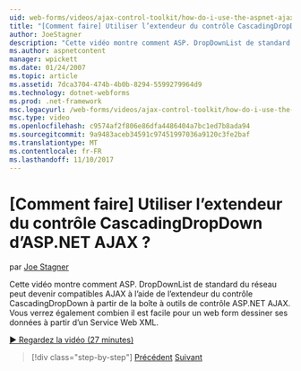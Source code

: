 ```yaml
---
uid: web-forms/videos/ajax-control-toolkit/how-do-i-use-the-aspnet-ajax-cascadingdropdown-control-extender
title: "[Comment faire] Utiliser l’extendeur du contrôle CascadingDropDown d’ASP.NET AJAX ? | Microsoft Docs"
author: JoeStagner
description: "Cette vidéo montre comment ASP. DropDownList de standard du réseau peut devenir compatibles AJAX à l’aide de l’extendeur du contrôle CascadingDropDown à partir du contrôle de code ASP.NET AJAX..."
ms.author: aspnetcontent
manager: wpickett
ms.date: 01/24/2007
ms.topic: article
ms.assetid: 7dca3704-474b-4b0b-8294-5599279964d9
ms.technology: dotnet-webforms
ms.prod: .net-framework
msc.legacyurl: /web-forms/videos/ajax-control-toolkit/how-do-i-use-the-aspnet-ajax-cascadingdropdown-control-extender
msc.type: video
ms.openlocfilehash: c9574af2f806e86dfa4486404a7bc1ed7b8ada94
ms.sourcegitcommit: 9a9483aceb34591c97451997036a9120c3fe2baf
ms.translationtype: MT
ms.contentlocale: fr-FR
ms.lasthandoff: 11/10/2017
---
```

<a name="how-do-i-use-the-aspnet-ajax-cascadingdropdown-control-extender"></a>[Comment faire] Utiliser l’extendeur du contrôle CascadingDropDown d’ASP.NET AJAX ?
====================
par [Joe Stagner](https://github.com/JoeStagner)

Cette vidéo montre comment ASP. DropDownList de standard du réseau peut devenir compatibles AJAX à l’aide de l’extendeur du contrôle CascadingDropDown à partir de la boîte à outils de contrôle ASP.NET AJAX. Vous verrez également combien il est facile pour un web form dessiner ses données à partir d’un Service Web XML.

[&#9654; Regardez la vidéo (27 minutes)](https://channel9.msdn.com/Blogs/ASP-NET-Site-Videos/how-do-i-use-the-aspnet-ajax-cascadingdropdown-control-extender)

>[!div class="step-by-step"]
[Précédent](how-do-i-get-started-with-the-aspnet-ajax-control-toolkit.md)
[Suivant](how-do-i-use-the-aspnet-ajax-textboxwatermark-control-extender.md)
